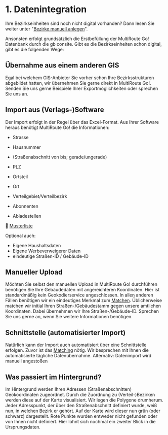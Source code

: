 # **1. Datenintegration**

Ihre Bezirkseinheiten sind noch nicht digital vorhanden? Dann lesen Sie weiter unter "[Bezirke manuell anlegen](../gebietsplanung/#manuelle-neuanlage-von-verteilbezirken)".

Ansonsten erfolgt grundsätzlich  die Erstbefüllung der MultiRoute Go! Datenbank durch die gb consite. Gibt es die Bezirkseinheiten schon digital, gibt es die folgenden Wege: 

## Übernahme aus einem anderen GIS

Egal bei welchem GIS-Anbieter Sie vorher schon Ihre Bezirksstrukturen abgebildet hatten, wir übernehmen Sie gerne direkt in MultiRoute Go!. Senden Sie uns gerne Beispiele Ihrer Exportmöglichkeiten oder sprechen Sie uns an.


## Import aus (Verlags-)Software

Der Import erfolgt in der Regel über das Excel-Format. Aus Ihrer Software heraus benötigt MultiRoute Go! die Informationen: 

   * Strasse
   * Hausnummer
   * (Straßenabschnitt von bis; gerade/ungerade)
   * PLZ
   * Ortsteil
   * Ort
   * Verteilgebiet/Verteilbezirk

  * Abonnenten
  * Abladestellen

💾 [Musterliste](assets/downloads/Import-Datenformat_MRGo.xlsx)

Optional auch: 

   * Eigene Haushaltsdaten
   * Eigene Werbeverweigerer Daten
   * eindeutige Straßen-ID / Gebäude-ID

## Manueller Upload

Möchten Sie selbst den manuellen Upload in MultiRoute Go! durchführen benötigen Sie Ihre Gebäudedaten mit angereichteren Koordinaten. Hier ist standardmäßig kein Geokodierservice angeschlossen.
In allen anderen Fällen benötigen wir ein eindeutiges Merkmal zum [Matchen](../definitionen/#matching). Üblicherweise matchen wir initial Ihren Straßen-/Gebäudestamm gegen unsere amtlichen Koordinaten. Dabei übernehmen wir Ihre Straßen-/Gebäude-ID.
Sprechen Sie uns gerne an, wenn Sie weitere Informationen benötigen.

## Schnittstelle (automatisierter Import)

Natürlich kann der Import auch automatisiert über eine Schnittstelle erfolgen. Zuvor ist das [Matching](../definitionen/#matching) nötig.
Wir besprechen mit Ihnen die automatisierte tägliche Datenübernahme. 
Alternativ: Datenimport wird manuell angestoßen


## Was passiert im Hintergrund?

Im Hintergrund werden Ihren Adressen (Straßenabschnitten) Geokoordinaten zugeordnet. Durch die Zuordnung zu (Verteil-)Bezirken werden diese auf der Karte visualisiert. Wir legen die Polygone drumherum. Jeder Adresspunkt, der über den Straßenabschnitt definiert wurde, weiß nun, in welchen Bezirk er gehört. Auf der Karte wird dieser nun grün (oder schwarz) dargestellt. Rote Punkte wurden entweder nicht gefunden oder von Ihnen nicht definiert. Hier lohnt sich nochmal ein zweiter Blick in die Ursprungsdaten. 

